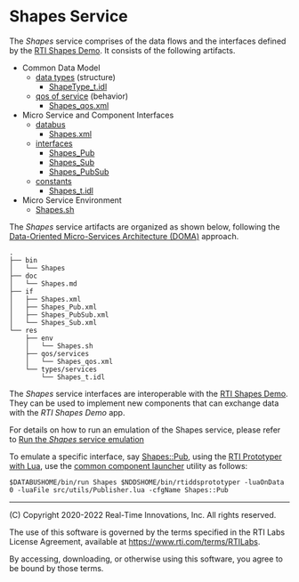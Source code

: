# Shapes Service

The *Shapes* service comprises of the data flows and the interfaces defined by the [RTI Shapes Demo](https://www.rti.com/products/tools/shapes-demo). It consists of the following artifacts.
- Common Data Model
  - [data types](../res/types/data/) (structure)
    - [ShapeType_t.idl](../res/types/data/demo/ShapeType_t.idl)
  - [qos of service](../res/qos/data/) (behavior)
     - [Shapes_qos.xml](../res/qos/services/Shapes_qos.xml)
- Micro Service and Component Interfaces
  - [databus](doma/Bus.md)
    -  [Shapes.xml](../if/Shapes.xml)
  - [interfaces](doma/Interface.md)
    - [Shapes_Pub](../if/Shapes_Pub.xml)
    - [Shapes_Sub](../if/Shapes_Sub.xml)
    - [Shapes_PubSub](../if/Shapes_PubSub.xml)
  - [constants](../res/types/services/README.md)
    - [Shapes_t.idl](../res/types/services/Shapes_t.idl)
- Micro Service Environment
  - [Shapes.sh](../res/env/Shapes.sh)

The *Shapes* service artifacts are organized as shown below, following the [Data-Oriented Micro-Services Architecture (DOMA)](https://github.com/rajive/doma-skel/blob/master/doc/doma/README.md) approach.

    .
    ├── bin
    │   └── Shapes
    ├── doc
    │   └── Shapes.md
    ├── if
    │   ├── Shapes.xml
    │   ├── Shapes_Pub.xml
    │   ├── Shapes_PubSub.xml
    │   └── Shapes_Sub.xml
    └── res
        ├── env
        │   └── Shapes.sh
        ├── qos/services
        │   └── Shapes_qos.xml
        └── types/services
            └── Shapes_t.idl

The *Shapes* service interfaces are interoperable with the [RTI Shapes Demo](https://www.rti.com/gettingstarted/shapes-demo). They can be used to implement new components that can exchange data with the *RTI Shapes Demo* app.

For details on how to run an emulation of the Shapes service, please refer to [Run the *Shapes* service emulation](../README.md#run-the-shapes-service-emulation)

To emulate a specific interface, say [Shapes::Pub](../if/Shapes_Pub.xml), using the [RTI Prototyper with Lua](https://community.rti.com/static/documentation/connext-dds/6.1.0/doc/manuals/connext_dds_professional/tools/prototyper/index.htm#prototyper/LuaComponentProgModel.htm%3FTocPath%3D7.%2520Lua%2520Component%2520Programming%2520Model%7C_____0), use the [common component launcher](Run.md) utility as follows:

    $DATABUSHOME/bin/run Shapes $NDDSHOME/bin/rtiddsprototyper -luaOnData 0 -luaFile src/utils/Publisher.lua -cfgName Shapes::Pub

---
(C) Copyright 2020-2022 Real-Time Innovations, Inc.  All rights reserved.

The use of this software is governed by the terms specified in the RTI Labs License Agreement, available at https://www.rti.com/terms/RTILabs. 

By accessing, downloading, or otherwise using this software, you agree to be bound by those terms.